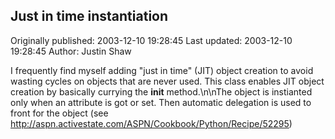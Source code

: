 ## Just in time instantiation

Originally published: 2003-12-10 19:28:45
Last updated: 2003-12-10 19:28:45
Author: Justin Shaw

I frequently find myself adding "just in time" (JIT) object creation to avoid wasting cycles on objects that are never used.  This class enables JIT object creation by basically currying the __init__ method.\n\nThe object is instianted only when an attribute is got or set.  Then automatic delegation is used to front for the object (see http://aspn.activestate.com/ASPN/Cookbook/Python/Recipe/52295)